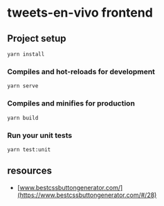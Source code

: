 # tweets-en-vivo frontend

## Project setup
```
yarn install
```

### Compiles and hot-reloads for development
```
yarn serve
```

### Compiles and minifies for production
```
yarn build
```

### Run your unit tests
```
yarn test:unit
```

## resources
- [www.bestcssbuttongenerator.com/](https://www.bestcssbuttongenerator.com/#/28)
